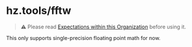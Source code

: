 # hz.tools/fftw

> :warning: Please read [Expectations within this Organization](https://github.com/hztools/.github/tree/main/profile#expectations-within-this-organization) before using it.

This only supports single-precision floating point math for now.
